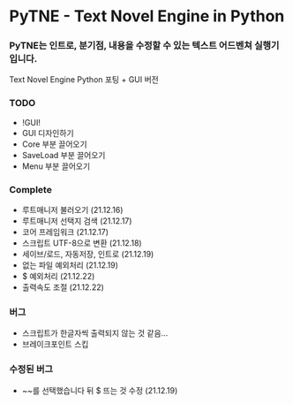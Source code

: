 # PyTNE - Text Novel Engine in Python
### PyTNE는 인트로, 분기점, 내용을 수정할 수 있는 텍스트 어드벤쳐 실행기입니다.
Text Novel Engine Python 포팅 + GUI 버전

### TODO
- !GUI!
- GUI 디자인하기
- Core 부분 끌어오기
- SaveLoad 부분 끌어오기
- Menu 부분 끌어오기

### Complete
- 루트매니저 불러오기 (21.12.16)
- 루트매니저 선택지 검색 (21.12.17)
- 코어 프레임워크 (21.12.17)
- 스크립트 UTF-8으로 변환 (21.12.18)
- 세이브/로드, 자동저장, 인트로 (21.12.19)
- 없는 파일 예외처리 (21.12.19)
- $ 예외처리 (21.12.22)
- 출력속도 조절 (21.12.22)

### 버그
- 스크립트가 한글자씩 출력되지 않는 것 같음... 
- 브레이크포인트 스킵

### 수정된 버그 
- ~~를 선택했습니다 뒤 $ 뜨는 것 수정 (21.12.19)
